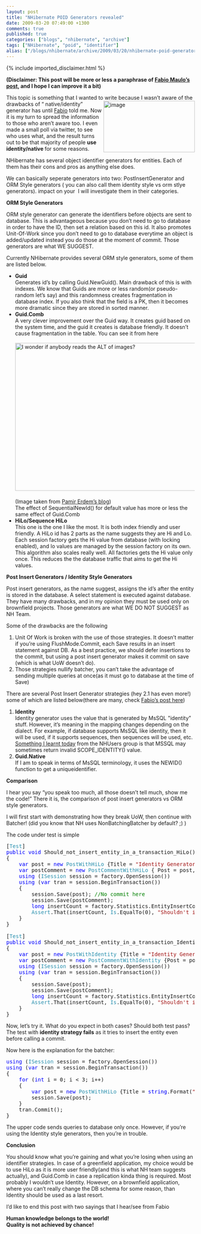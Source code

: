 ```yaml
---
layout: post
title: "NHibernate POID Generators revealed"
date: 2009-03-20 07:49:00 +1300
comments: true
published: true
categories: ["blogs", "nhibernate", "archive"]
tags: ["NHibernate", "poid", "identifier"]
alias: ["/blogs/nhibernate/archive/2009/03/20/nhibernate-poid-generators-revealed.aspx"]
---
```

<!-- more -->
{% include imported_disclaimer.html %}
<p><b>(Disclaimer: This post will be more or less a paraphrase of <a href="http://fabiomaulo.blogspot.com/2009/02/nh210-generators-behavior-explained.html" target="_blank">Fabio Maulo&rsquo;s post</a>, and I hope I can improve it a bit)</b></p>
<p>This topic is something that I wanted to write because I wasn&rsquo;t aware of the drawbacks of &ldquo; native/identity<a href="http://nhforge.org"><img title="image" style="border-top-width: 0px; display: inline; border-left-width: 0px; border-bottom-width: 0px; margin-left: 0px; margin-right: 0px; border-right-width: 0px" alt="image" src="/cfs-file.ashx/__key/CommunityServer.Blogs.Components.WeblogFiles/nhibernate/image8_5F00_3AC8A74C.png" align="right" border="0" width="244" height="137" /></a>&rdquo; generator has unt<a href="http://fabiomaulo.blogspot.com" target="_blank"></a>il <a href="http://fabiomaulo.blogspot.com" target="_blank">Fabio</a> told me. Now it is my turn to spread the information to those who aren&rsquo;t aware too. I even made a small poll via twitter, to see who uses what, and the result turns out to be that majority of people <b>use identity/native </b>for some reasons.</p>
<p>NHibernate has several object identifier generators for entities. Each of them has their cons and pros as anything else does. </p>
<p>We can basically seperate generators into two: PostInsertGenerator and ORM Style generators ( you can also call them identity style vs orm stlye generators). impact on your&nbsp; I will investigate them in their categories.</p>
<p><b>ORM Style Generators</b>&nbsp; </p>
<p>ORM style generator can generate the identifiers before objects are sent to database. This is advantageous because you don&rsquo;t need to go to database in order to have the ID, then set a relation based on this id. It also promotes Unit-Of-Work since you don&rsquo;t need to go to database everytime an object is added/updated instead you do those at the moment of commit. Those generators are what WE SUGGEST.</p>
<p>Currently NHibernate provides several ORM style generators, some of them are listed below.</p>
<ul>
<li><b>Guid        <br /></b>Generates id&rsquo;s by calling Guid.NewGuid(). Main drawback of this is with indexes. We know that Guids are more or less random(or pseudo-random let&rsquo;s say) and this randomness creates fragmentation in database index. If you also think that the field is a PK, then it becomes more dramatic since they are stored in sorted manner.       </li>
<li><b>Guid.Comb        <br /></b>A very clever improvement over the Guid way. It creates guid based on the system time, and the guid it creates is database friendly. It doesn&rsquo;t cause fragmentation in the table. You can see it from here       <br />      <br /><img title="I wonder if anybody reads the ALT of images?" style="border-top-width: 0px; display: inline; border-left-width: 0px; border-bottom-width: 0px; border-right-width: 0px" alt="I wonder if anybody reads the ALT of images?" src="/cfs-file.ashx/__key/CommunityServer.Blogs.Components.WeblogFiles/nhibernate/image_5F00_2A6D2F93.png" border="0" width="562" height="394" />&nbsp; <br />(Image taken from <a href="http://pamirerdem.blogspot.com/" target="_blank">Pamir Erdem&rsquo;s blog</a>)       <br />The effect of SequentialNewId() for default value has more or less the same effect of Guid.Comb       </li>
<li><b>HiLo/Sequence HiLo</b>       <br />This one is the one I like the most. It is both index friendly and user friendly. A HiLo id has 2 parts as the name suggests they are Hi and Lo. Each session factory gets the Hi value from database (with locking enabled), and lo values are managed by the session factory on its own. This algorithm also scales really well. All factories gets the Hi value only once. This reduces the the database traffic that aims to get the Hi values. </li>
</ul>
<p><b>Post Insert Generators / Identity Style Generators</b></p>
<p>Post insert generators, as the name suggest, assigns the id&rsquo;s after the entity is stored in the database. A select statement is executed against database. They have many drawbacks, and in my opinion they must be used only on brownfield projects. Those generators are what WE DO NOT SUGGEST as NH Team.</p>
<p>Some of the drawbacks are the following</p>
<ol>
<li>Unit Of Work is broken with the use of those strategies. It doesn&rsquo;t matter if you&rsquo;re using FlushMode.Commit, each Save results in an insert statement against DB. As a best practice, we should defer insertions to the commit, but using a post insert generator makes it commit on save (which is what UoW doesn&rsquo;t do). </li>
<li>Those strategies nullify batcher, you can&rsquo;t take the advantage of sending multiple queries at once(as it must go to database at the time of Save) </li>
</ol>
<p>There are several Post Insert Generator strategies (hey 2.1 has even more!) some of which are listed below(there are many, check <a href="http://fabiomaulo.blogspot.com/2009/02/nh210-new-generators.html" target="_blank">Fabio&rsquo;s post here</a>)</p>
<ol>
<li><b>Identity        <br /></b>Identity generator uses the value that is generated by MsSQL "identity&rdquo; stuff. However, it&rsquo;s meaning in the mapping changes depending on the dialect. For example, if database supports MsSQL like identity, then it will be used, if it supports sequences, then sequences will be used, etc. <a href="https://connect.microsoft.com/SQLServer/feedback/ViewFeedback.aspx?FeedbackID=328811" target="_blank">Something I learnt today</a> from the NHUsers group is that MSSQL may sometimes return invalid SCOPE_IDENTITY() value.       </li>
<li><b>Guid.Native        <br /></b>If I am to speak in terms of MsSQL terminology, it uses the NEWID() function to get a uniqueidentifier. </li>
</ol>
<p><b>Comparison</b></p>
<p>I hear you say &ldquo;you speak too much, all those doesn&rsquo;t tell much, show me the code!&rdquo; There it is, the comparison of post insert generators vs ORM style generators.</p>
<p>I will first start with demonstrating how they break UoW, then continue with Batcher! (did you know that NH uses NonBatchingBatcher by default? ;) )</p>
<p>The code under test is simple</p>
<pre class="code">[<span style="color: #2b91af">Test</span>]<br /><span style="color: blue">public void </span>Should_not_insert_entity_in_a_transaction_HiLo()<br />{<br />    <span style="color: blue">var </span>post = <span style="color: blue">new </span><span style="color: #2b91af">PostWithHiLo </span>{Title = <span style="color: #a31515">"Identity Generators Revealed"</span>};<br />    <span style="color: blue">var </span>postComment = <span style="color: blue">new </span><span style="color: #2b91af">PostCommentWithHiLo </span>{ Post = post, Comment = <span style="color: #a31515">"Comment" </span>};<br />    <span style="color: blue">using </span>(<span style="color: #2b91af">ISession </span>session = factory.OpenSession())<br />    <span style="color: blue">using </span>(<span style="color: blue">var </span>tran = session.BeginTransaction())<br />    {<br />        session.Save(post); <span style="color: green">//No commit here<br />        </span>session.Save(postComment);<br />        <span style="color: blue">long </span>insertCount = factory.Statistics.EntityInsertCount;<br />        <span style="color: #2b91af">Assert</span>.That(insertCount, <span style="color: #2b91af">Is</span>.EqualTo(0), <span style="color: #a31515">"Shouldn't insert entity in a transaction before commit."</span>);<br />    }<br />}<br /><br />[<span style="color: #2b91af">Test</span>]<br /><span style="color: blue">public void </span>Should_not_insert_entity_in_a_transaction_Identity()<br />{<br />    <span style="color: blue">var </span>post = <span style="color: blue">new </span><span style="color: #2b91af">PostWithIdentity </span>{Title = <span style="color: #a31515">"Identity Generators Revealed"</span>};<br />    <span style="color: blue">var </span>postComment = <span style="color: blue">new </span><span style="color: #2b91af">PostCommentWithIdentity </span>{Post = post, Comment = <span style="color: #a31515">"Comment"</span>};<br />    <span style="color: blue">using </span>(<span style="color: #2b91af">ISession </span>session = factory.OpenSession())<br />    <span style="color: blue">using </span>(<span style="color: blue">var </span>tran = session.BeginTransaction())<br />    {<br />        session.Save(post);<br />        session.Save(postComment);<br />        <span style="color: blue">long </span>insertCount = factory.Statistics.EntityInsertCount;<br />        <span style="color: #2b91af">Assert</span>.That(insertCount, <span style="color: #2b91af">Is</span>.EqualTo(0), <span style="color: #a31515">"Shouldn't insert entity in a transaction before commit."</span>);<br />    }<br />}</pre>
<p>Now, let&rsquo;s try it. What do you expect in both cases? Should both test pass? The test with <b>identity strategy fails</b> as it tries to insert the entity even before calling a commit.</p>
<p>Now here is the explanation for the batcher:</p>
<pre class="code"><span style="color: blue">using </span>(<span style="color: #2b91af">ISession </span>session = factory.OpenSession())<br /><span style="color: blue">using </span>(<span style="color: blue">var </span>tran = session.BeginTransaction())<br />{<br />    <span style="color: blue">for </span>(<span style="color: blue">int </span>i = 0; i &lt; 3; i++)<br />    {<br />        <span style="color: blue">var </span>post = <span style="color: blue">new </span><span style="color: #2b91af">PostWithHiLo </span>{Title = <span style="color: blue">string</span>.Format(<span style="color: #a31515">"Identity Generators Revealed {0}"</span>, i)};<br />        session.Save(post);<br />    }<br />    tran.Commit();<br />}</pre>
<p>The upper code sends queries to database only once. However, if you&rsquo;re using the Identity style generators, then you&rsquo;re in trouble.</p>
<p><b>Conclusion</b></p>
<p>You should know what you&rsquo;re gaining and what you&rsquo;re losing when using an identifier strategies. In case of a greenfield application, my choice would be to use HiLo as it is more user friendly(and this is what NH team suggests actually), and Guid.Comb in case a replication kinda thing is required. Most probably I wouldn&rsquo;t use Identity. However, on a brownfield application, where you can&rsquo;t really change the DB schema for some reason, than Identity should be used as a last resort. </p>
<p>I&rsquo;d like to end this post with two sayings that I hear/see from Fabio</p>
<p><b>Human knowledge belongs to the world! 
    <br />Quality is not achieved by chance!</b></p>
